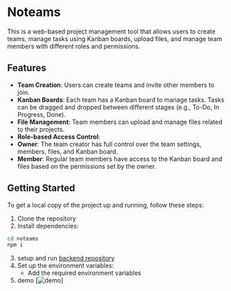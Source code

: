 # Noteams

This is a web-based project management tool that allows users to create teams, manage tasks using Kanban boards, upload files, and manage team members with different roles and permissions.

## Features

- **Team Creation**: Users can create teams and invite other members to join.
- **Kanban Boards**: Each team has a Kanban board to manage tasks. Tasks can be dragged and dropped between different stages (e.g., To-Do, In Progress, Done).
- **File Management**: Team members can upload and manage files related to their projects.
- **Role-based Access Control**:
 - **Owner**: The team creator has full control over the team settings, members, files, and Kanban board.
 - **Member**: Regular team members have access to the Kanban board and files based on the permissions set by the owner.

## Getting Started

To get a local copy of the project up and running, follow these steps:

1. Clone the repository
2. Install dependencies:
```bash
cd noteams
npm i
```
3. setup and run [backend repository](https://github.com/NatthawutSK/NoTeams-Backend-Devtool)
4. Set up the environment variables:
   - Add the required environment variables
5. demo
[![demo](https://github.com/SanpichAuXD/noteams/assets/67864773/da6c2835-ec84-4cb7-8191-9b811d1581c9)]



